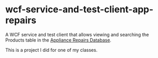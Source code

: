 # wcf-service-and-test-client-app-repairs
A WCF service and test client that allows viewing and searching the Products table in the 
[Appliance Repairs Database](https://github.com/whitneyhaddow/create-DB-script-appliances).

This is a project I did for one of my classes.
